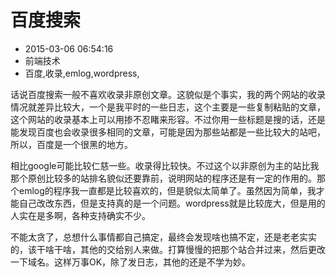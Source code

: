 # 百度搜索
- 2015-03-06 06:54:16
- 前端技术
- 百度,收录,emlog,wordpress,

<!--markdown-->话说百度搜索一般不喜欢收录非原创文章。这貌似是个事实，我的两个网站的收录情况就差异比较大，一个是我平时的一些日志，这个主要是一些复制粘贴的文章，这个网站的收录基本上可以用掺不忍睹来形容。不过你用一些标题是搜的话，还是能发现百度也会收录很多相同的文章，可能是因为那些站都是一些比较大的站吧，所以，百度是一个很黑的地方。


<!--more-->


相比google可能比较仁慈一些。收录得比较快。不过这个以非原创为主的站比我那个原创比较多的站排名貌似还要靠前，说明网站的程序还是有一定的作用的。那个emlog的程序我一直都是比较喜欢的，但是貌似太简单了。虽然因为简单，我才能自己改改东西，但是支持真的是一个问题。wordpress就是比较庞大，但是用的人实在是多啊，各种支持确实不少。

不能太贪了，总想什么事情都自己搞定，最终会发现啥也搞不定，还是老老实实的，该干啥干啥，其他的交给别人来做。打算慢慢的把那个站合并过来，然后更改一下域名。这样万事OK，除了发日志，其他的还是不学为妙。